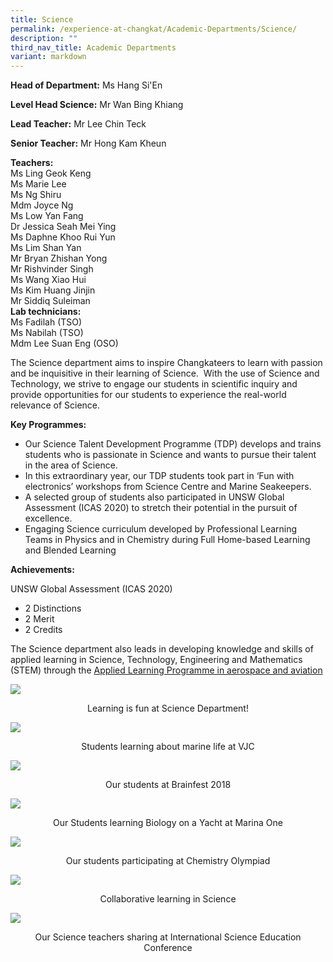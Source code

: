 ```yaml
---
title: Science
permalink: /experience-at-changkat/Academic-Departments/Science/
description: ""
third_nav_title: Academic Departments
variant: markdown
---
```

**Head of Department:**&nbsp;Ms Hang Si'En  
  
**Level Head Science:**&nbsp;Mr Wan Bing Khiang  
  

  
**Lead Teacher:**&nbsp;Mr Lee Chin Teck  
  
**Senior Teacher:**&nbsp;Mr Hong Kam Kheun  
  
**Teachers:**
<br>Ms Ling Geok Keng  
Ms Marie Lee  
Ms Ng Shiru  
Mdm Joyce Ng   
Ms Low Yan Fang  
Dr Jessica Seah Mei Ying  
Ms&nbsp;Daphne Khoo Rui Yun  
Ms&nbsp;Lim Shan Yan  
Mr Bryan Zhishan Yong  
Mr Rishvinder Singh 
<br>Ms Wang Xiao Hui
<br>Ms Kim Huang Jinjin
<br>Mr Siddiq Suleiman
<br>**Lab technicians:**
<br>Ms Fadilah (TSO)  
Ms Nabilah (TSO)  
Mdm Lee Suan Eng (OSO)  
  
The Science department aims to inspire Changkateers to learn with passion and be inquisitive in their learning of Science.&nbsp; With the use of Science and Technology, we strive to engage our students in scientific inquiry and provide opportunities for our students to experience the real-world relevance of Science.  
  
**Key Programmes:**

*   Our Science Talent Development Programme (TDP) develops and trains students who is passionate in Science and wants to pursue their talent in the area of Science.&nbsp;
*   In this extraordinary year, our TDP students took part in ‘Fun with electronics’ workshops from Science Centre and Marine Seakeepers.&nbsp;
*   A selected group of students also participated in UNSW Global Assessment (ICAS 2020) to stretch their potential in the pursuit of excellence.&nbsp;
*   Engaging Science curriculum developed by Professional Learning Teams in Physics and in Chemistry during Full Home-based Learning and Blended Learning  
    

  
**Achievements:**  
  
UNSW Global Assessment (ICAS 2020)  

*   2 Distinctions
*   2 Merit
*   2 Credits

  
The Science department also leads in developing knowledge and skills of applied learning in Science, Technology, Engineering and Mathematics (STEM) through the&nbsp;[Applied Learning Programme in aerospace and aviation](/experience-at-changkat/SOAR/Student-centered-Opportunities-for-AeRospace-Industry)

![](/images/Learning%20is%20fun%20at%20Science%20Department.jpeg)
<center>Learning is fun at Science Department!</center>

![](/images/Students%20learning%20about%20marine%20life%20at%20VJC.jpeg)
<center>Students learning about marine life at VJC</center>

![](/images/Our%20students%20at%20Brainfest%202018.jpeg)
<center>Our students at Brainfest 2018</center>

![](/images/Our%20Students%20learning%20Biology%20on%20a%20Yacht%20at%20Marina%20One.jpeg)
<center>Our Students learning Biology on a Yacht at Marina One</center>

![](/images/Our%20students%20participating%20at%20Chemistry%20Olympiad.jpeg)
<center>Our students participating at Chemistry Olympiad</center>

![](/images/Collaborative%20learning%20in%20Science.jpeg)
<center>Collaborative learning in Science</center>

![](/images/Our%20Science%20teachers%20sharing%20at%20International%20Science%20Education%20Conference.jpeg)
<center>Our Science teachers sharing at International Science Education Conference</center>